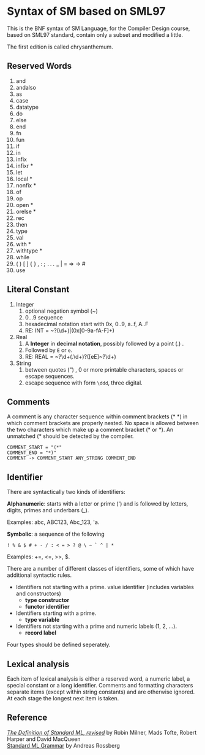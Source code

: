 # Syntax of SM based on SML97

This is the BNF syntax of SM Language, for the Compiler Design course, based 
on SML97 standard, contain only a subset and modified a little.

The first edition is called chrysanthemum.

## Reserved Words

1. and
2. andalso
3. as
4. case
5. datatype
6. do
7. else
8. end
9. fn
10. fun
11. if
12. in
13. infix
14. infixr *
15. let
16. local *
17. nonfix *
18. of
19. op
20. open *
21. orelse *
22. rec
23. then
24. type
25. val
26. with *
27. withtype *
28. while
29. ( ) [ ] { } , : ; `...` _ | = => -> #
30. use

## Literal Constant

1. Integer
	1. optional negation symbol (~)
	2. 0...9 sequence
	3. hexadecimal notation start with 0x, 0..9, a..f, A..F
	4. RE: INT = ~?(\d+)|(0x[0-9a-fA-F]+)
2. Real
	1. A **Integer** in **decimal notation**, possibly followed by a point (.) .
	2. Followed by `E` or `e`.
	3. RE: REAL = ~?\d+(\.\d+)?([eE]~?\d+)
3. String
	1. between quotes (") , 0 or more printable characters, spaces or escape sequences.
	2. escape sequence with form `\ddd`, three digital.

## Comments

A comment is any character sequence within comment brackets (\* \*) in which comment brackets are properly nested. No space is allowed between the two characters which make up a comment bracket (* or \*). An unmatched (\* should be detected by the compiler.

	COMMENT_START = "(*"
	COMMENT_END = "*)"
	COMMENT -> COMMENT_START ANY_STRING COMMENT_END

## Identifier

There are syntactically two kinds of identifiers:

**Alphanumeric**: starts with a letter or prime (') and is followed by letters, digits, primes and underbars (_). 

Examples: abc, ABC123, Abc_123, 'a.


**Symbolic**: a sequence of the following

 	! % & $ # + - / : < = > ? @ \ ~ ` ^ | *
	
Examples: +=, <=, >>, $.

There are a number of different classes of identifiers, some of which have additional syntactic rules.

- Identifiers not starting with a prime.
value identifier (includes variables and constructors)
	- **type constructor**
	- **functor identifier**
- Identifiers starting with a prime.
	- **type variable**
- Identifiers not starting with a prime and numeric labels (1, 2, …).
	- **record label**

Four types should be defined seperately.

## Lexical analysis

Each item of lexical analysis is either a reserved word, a numeric label, a special constant or a long identifier. Comments and formatting characters separate items (except within string constants) and are otherwise ignored. At each stage the longest next item is taken.

## Reference

[_The Definition of Standard ML, revised_](sml-family.org/sml97-defn.pdf) by Robin Milner, Mads Tofte, Robert Harper and David MacQueen  
[Standard ML Grammar](https://www.mpi-sws.org/~rossberg/sml.html) by Andreas Rossberg
